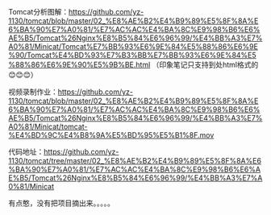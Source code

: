 Tomcat分析图解：https://github.com/yz-1130/tomcat/blob/master/02_%E8%AE%B2%E4%B9%89%E5%8F%8A%E6%BA%90%E7%A0%81/%E7%AC%AC%E4%BA%8C%E9%98%B6%E6%AE%B5/Tomcat%26Nginx%E8%B5%84%E6%96%99/%E4%BB%A3%E7%A0%81/Minicat/Tomcat%E7%BB%93%E6%9E%84%E5%88%86%E6%9E%90/Tomcat%E4%BD%93%E7%B3%BB%E7%BB%93%E6%9E%84%E5%88%86%E6%9E%90%E5%9B%BE.html
（印象笔记只支持到处html格式的😊😊😊）

视频录制作业：https://github.com/yz-1130/tomcat/blob/master/02_%E8%AE%B2%E4%B9%89%E5%8F%8A%E6%BA%90%E7%A0%81/%E7%AC%AC%E4%BA%8C%E9%98%B6%E6%AE%B5/Tomcat%26Nginx%E8%B5%84%E6%96%99/%E4%BB%A3%E7%A0%81/Minicat/tomcat-%E4%BD%9C%E4%B8%9A%E5%BD%95%E5%B1%8F.mov

代码地址：https://github.com/yz-1130/tomcat/tree/master/02_%E8%AE%B2%E4%B9%89%E5%8F%8A%E6%BA%90%E7%A0%81/%E7%AC%AC%E4%BA%8C%E9%98%B6%E6%AE%B5/Tomcat%26Nginx%E8%B5%84%E6%96%99/%E4%BB%A3%E7%A0%81/Minicat

有点憨，没有把项目摘出来。。。。。
